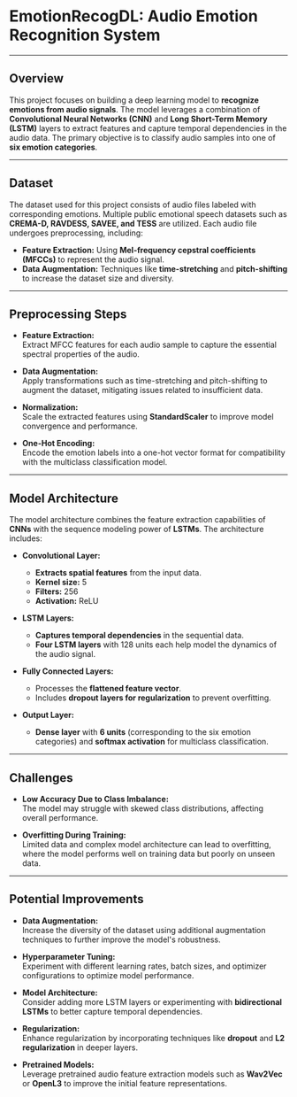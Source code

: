 # EmotionRecogDL: Audio Emotion Recognition System

---

## **Overview**

This project focuses on building a deep learning model to **recognize emotions from audio signals**. The model leverages a combination of **Convolutional Neural Networks (CNN)** and **Long Short-Term Memory (LSTM)** layers to extract features and capture temporal dependencies in the audio data. The primary objective is to classify audio samples into one of **six emotion categories**.

---

## **Dataset**

The dataset used for this project consists of audio files labeled with corresponding emotions. Multiple public emotional speech datasets such as **CREMA-D, RAVDESS, SAVEE, and TESS** are utilized. Each audio file undergoes preprocessing, including:

- **Feature Extraction:** Using **Mel-frequency cepstral coefficients (MFCCs)** to represent the audio signal.
- **Data Augmentation:** Techniques like **time-stretching** and **pitch-shifting** to increase the dataset size and diversity.

---

## **Preprocessing Steps**

- **Feature Extraction:**  
  Extract MFCC features for each audio sample to capture the essential spectral properties of the audio.

- **Data Augmentation:**  
  Apply transformations such as time-stretching and pitch-shifting to augment the dataset, mitigating issues related to insufficient data.

- **Normalization:**  
  Scale the extracted features using **StandardScaler** to improve model convergence and performance.

- **One-Hot Encoding:**  
  Encode the emotion labels into a one-hot vector format for compatibility with the multiclass classification model.

---

## **Model Architecture**

The model architecture combines the feature extraction capabilities of **CNNs** with the sequence modeling power of **LSTMs**. The architecture includes:

- **Convolutional Layer:**  
  - **Extracts spatial features** from the input data.  
  - **Kernel size:** 5  
  - **Filters:** 256  
  - **Activation:** ReLU

- **LSTM Layers:**  
  - **Captures temporal dependencies** in the sequential data.  
  - **Four LSTM layers** with 128 units each help model the dynamics of the audio signal.

- **Fully Connected Layers:**  
  - Processes the **flattened feature vector**.  
  - Includes **dropout layers for regularization** to prevent overfitting.

- **Output Layer:**  
  - **Dense layer** with **6 units** (corresponding to the six emotion categories) and **softmax activation** for multiclass classification.

---

## **Challenges**

- **Low Accuracy Due to Class Imbalance:**  
  The model may struggle with skewed class distributions, affecting overall performance.

- **Overfitting During Training:**  
  Limited data and complex model architecture can lead to overfitting, where the model performs well on training data but poorly on unseen data.

---

## **Potential Improvements**

- **Data Augmentation:**  
  Increase the diversity of the dataset using additional augmentation techniques to further improve the model's robustness.

- **Hyperparameter Tuning:**  
  Experiment with different learning rates, batch sizes, and optimizer configurations to optimize model performance.

- **Model Architecture:**  
  Consider adding more LSTM layers or experimenting with **bidirectional LSTMs** to better capture temporal dependencies.

- **Regularization:**  
  Enhance regularization by incorporating techniques like **dropout** and **L2 regularization** in deeper layers.

- **Pretrained Models:**  
  Leverage pretrained audio feature extraction models such as **Wav2Vec** or **OpenL3** to improve the initial feature representations.
